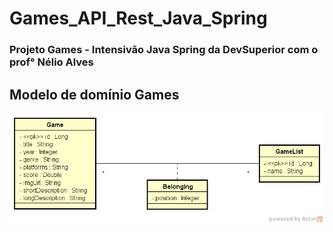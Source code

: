# Games_API_Rest_Java_Spring

### Projeto Games - Intensivão Java Spring da DevSuperior com o prof° Nélio Alves


## Modelo de domínio Games

![Modelo de domínio DSList](https://raw.githubusercontent.com/devsuperior/java-spring-dslist/main/resources/dslist-model.png)

